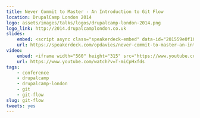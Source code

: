 ```yaml
---
title: Never Commit to Master - An Introduction to Git Flow
location: DrupalCamp London 2014
logo: assets/images/talks/logos/drupalcamp-london-2014.png
logo_link: http://2014.drupalcamplondon.co.uk
slides:
    embed: <script async class="speakerdeck-embed" data-id="201559e0f103013198dd5a5f6f23ab67" data-ratio="1.29456384323641" src="//speakerdeck.com/assets/embed.js"></script>
    url: https://speakerdeck.com/opdavies/never-commit-to-master-an-introduction-to-git-flow
video:
    embed: <iframe width="560" height="315" src="https://www.youtube.com/embed/T-miCpHxfds" frameborder="0" allowfullscreen></iframe>
    url: https://www.youtube.com/watch?v=T-miCpHxfds
tags:
    - conference
    - drupalcamp
    - drupalcamp-london
    - git
    - git-flow
slug: git-flow
tweets: yes
---
```


